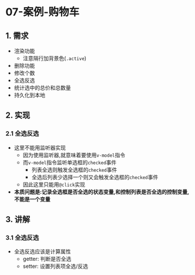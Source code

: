 # 07-案例-购物车

## 1. 需求

- 渲染功能
  - 注意隔行加背景色(`.active`)
- 删除功能
- 修改个数
- 全选反选
- 统计选中的总价和总数量
- 持久化到本地

## 2. 实现

### 2.1 全选反选

- 这里不能用监听器实现
  - 因为使用监听器,就意味着要使用`v-model`指令
  - 而`v-model`指令监听单选框的`checked`事件
    - 列表全选则触发全选框的`checked`事件
    - 全选后列表少选择一个则又会触发全选框的`checked`事件
  - 因此这里只能用`@click`实现
- **本质问题是:记录全选框是否全选的状态变量,和控制列表是否全选的控制变量,不能是一个变量**

## 3. 讲解

### 3.1 全选反选

- 全选反选应该是计算属性
  - getter: 判断是否全选
  - setter: 设置列表项全选/反选